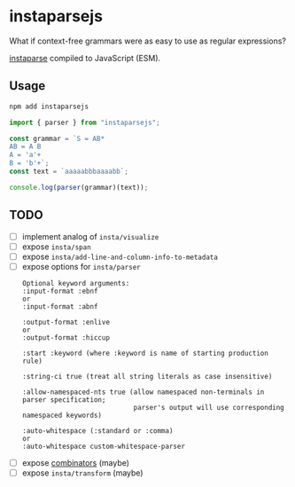 # instaparsejs

What if context-free grammars were as easy to use as regular expressions?

[instaparse](https://github.com/Engelberg/instaparse) compiled to JavaScript (ESM).

## Usage

```sh
npm add instaparsejs
```

```js
import { parser } from "instaparsejs";

const grammar = `S = AB*
AB = A B
A = 'a'+
B = 'b'+`;
const text = `aaaaabbbaaaabb`;

console.log(parser(grammar)(text));
```

## TODO

- [ ] implement analog of `insta/visualize`
- [ ] expose `insta/span`
- [ ] expose `insta/add-line-and-column-info-to-metadata`
- [ ] expose options for `insta/parser`
  ```
  Optional keyword arguments:
  :input-format :ebnf
  or
  :input-format :abnf

  :output-format :enlive
  or
  :output-format :hiccup

  :start :keyword (where :keyword is name of starting production rule)

  :string-ci true (treat all string literals as case insensitive)

  :allow-namespaced-nts true (allow namespaced non-terminals in parser specification;
                              parser's output will use corresponding namespaced keywords)

  :auto-whitespace (:standard or :comma)
  or
  :auto-whitespace custom-whitespace-parser
  ```
- [ ] expose [combinators](https://github.com/Engelberg/instaparse#combinators) (maybe)
- [ ] expose `insta/transform` (maybe)
